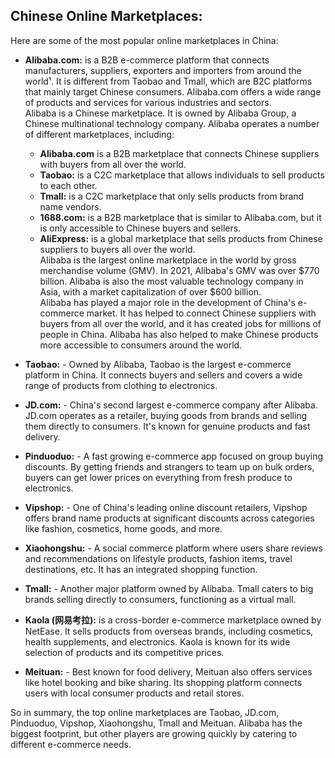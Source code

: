 ## Chinese Online Marketplaces:  
Here are some of the most popular online marketplaces in China:  

- **Alibaba.com:** is a B2B e-commerce platform that connects manufacturers, suppliers, exporters and importers from around the world¹. It is different from Taobao and Tmall, which are B2C platforms that mainly target Chinese consumers. Alibaba.com offers a wide range of products and services for various industries and sectors.   
Alibaba is a Chinese marketplace. It is owned by Alibaba Group, a Chinese multinational technology company. Alibaba operates a number of different marketplaces, including:  
  - **Alibaba.com** is a B2B marketplace that connects Chinese suppliers with buyers from all over the world.  
  - **Taobao:** is a C2C marketplace that allows individuals to sell products to each other.  
  - **Tmall:** is a C2C marketplace that only sells products from brand name vendors.  
  - **1688.com:** is a B2B marketplace that is similar to Alibaba.com, but it is only accessible to Chinese buyers and sellers.  
  - **AliExpress:** is a global marketplace that sells products from Chinese suppliers to buyers all over the world.  
Alibaba is the largest online marketplace in the world by gross merchandise volume (GMV). In 2021, Alibaba's GMV was over \$770 billion. Alibaba is also the most valuable technology company in Asia, with a market capitalization of over \$600 billion.  
Alibaba has played a major role in the development of China's e-commerce market. It has helped to connect Chinese suppliers with buyers from all over the world, and it has created jobs for millions of people in China. Alibaba has also helped to make Chinese products more accessible to consumers around the world.  

- **Taobao:** - Owned by Alibaba, Taobao is the largest e-commerce platform in China. It connects buyers and sellers and covers a wide range of products from clothing to electronics.  

- **JD.com:** - China's second largest e-commerce company after Alibaba. JD.com operates as a retailer, buying goods from brands and selling them directly to consumers. It's known for genuine products and fast delivery.  

- **Pinduoduo:** - A fast growing e-commerce app focused on group buying discounts. By getting friends and strangers to team up on bulk orders, buyers can get lower prices on everything from fresh produce to electronics.  

- **Vipshop:** - One of China's leading online discount retailers, Vipshop offers brand name products at significant discounts across categories like fashion, cosmetics, home goods, and more.   

- **Xiaohongshu:** - A social commerce platform where users share reviews and recommendations on lifestyle products, fashion items, travel destinations, etc. It has an integrated shopping function.  

- **Tmall:** - Another major platform owned by Alibaba. Tmall caters to big brands selling directly to consumers, functioning as a virtual mall.

- **Kaola (网易考拉):** is a cross-border e-commerce marketplace owned by NetEase. It sells products from overseas brands, including cosmetics, health supplements, and electronics. Kaola is known for its wide selection of products and its competitive prices.  

- **Meituan:** - Best known for food delivery, Meituan also offers services like hotel booking and bike sharing. Its shopping platform connects users with local consumer products and retail stores.  

So in summary, the top online marketplaces are Taobao, JD.com, Pinduoduo, Vipshop, Xiaohongshu, Tmall and Meituan. Alibaba has the biggest footprint, but other players are growing quickly by catering to different e-commerce needs.   
